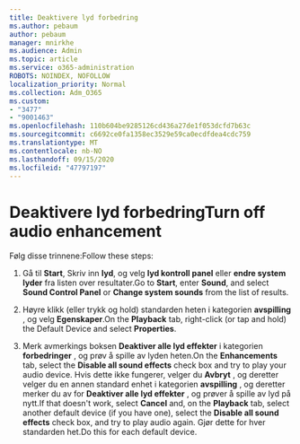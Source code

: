 ```yaml
---
title: Deaktivere lyd forbedring
ms.author: pebaum
author: pebaum
manager: mnirkhe
ms.audience: Admin
ms.topic: article
ms.service: o365-administration
ROBOTS: NOINDEX, NOFOLLOW
localization_priority: Normal
ms.collection: Adm_O365
ms.custom:
- "3477"
- "9001463"
ms.openlocfilehash: 110b604be9285126cd436a27de1f053dcfd7b63c
ms.sourcegitcommit: c6692ce0fa1358ec3529e59ca0ecdfdea4cdc759
ms.translationtype: MT
ms.contentlocale: nb-NO
ms.lasthandoff: 09/15/2020
ms.locfileid: "47797197"
---
```

# <a name="turn-off-audio-enhancement"></a><span data-ttu-id="814b4-102">Deaktivere lyd forbedring</span><span class="sxs-lookup"><span data-stu-id="814b4-102">Turn off audio enhancement</span></span>

<span data-ttu-id="814b4-103">Følg disse trinnene:</span><span class="sxs-lookup"><span data-stu-id="814b4-103">Follow these steps:</span></span>

1. <span data-ttu-id="814b4-104">Gå til **Start**, Skriv inn **lyd**, og velg **lyd kontroll panel** eller **endre system lyder** fra listen over resultater.</span><span class="sxs-lookup"><span data-stu-id="814b4-104">Go to **Start**, enter **Sound**, and select **Sound Control Panel** or **Change system sounds** from the list of results.</span></span>

2. <span data-ttu-id="814b4-105">Høyre klikk (eller trykk og hold) standarden heten i kategorien **avspilling** , og velg **Egenskaper**.</span><span class="sxs-lookup"><span data-stu-id="814b4-105">On the **Playback** tab, right-click (or tap and hold) the Default Device and select **Properties**.</span></span>

3. <span data-ttu-id="814b4-106">Merk avmerkings boksen **Deaktiver alle lyd effekter** i kategorien **forbedringer** , og prøv å spille av lyden heten.</span><span class="sxs-lookup"><span data-stu-id="814b4-106">On the **Enhancements** tab, select the **Disable all sound effects** check box and try to play your audio device.</span></span> <span data-ttu-id="814b4-107">Hvis dette ikke fungerer, velger du **Avbryt** , og deretter velger du en annen standard enhet i kategorien **avspilling** , og deretter merker du av for **Deaktiver alle lyd effekter** , og prøver å spille av lyd på nytt.</span><span class="sxs-lookup"><span data-stu-id="814b4-107">If that doesn't work, select **Cancel** and, on the **Playback** tab, select another default device (if you have one), select the **Disable all sound effects** check box, and try to play audio again.</span></span> <span data-ttu-id="814b4-108">Gjør dette for hver standarden het.</span><span class="sxs-lookup"><span data-stu-id="814b4-108">Do this for each default device.</span></span>
